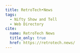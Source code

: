 ```yaml
---
title: RetroTech•News
tags:
  - Nifty Show and Tell
  - Web Directory
cite:
  name: RetroTech News
  title_only: true
  href: https://retrotech.news/
---
```

